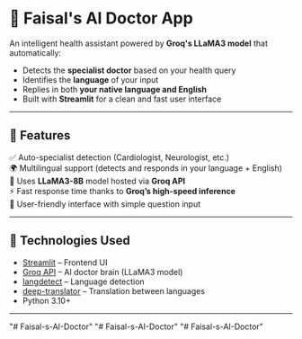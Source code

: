 # 🏥 Faisal's AI Doctor App

An intelligent health assistant powered by **Groq's LLaMA3 model** that automatically:

- Detects the **specialist doctor** based on your health query
- Identifies the **language** of your input
- Replies in both **your native language and English**
- Built with **Streamlit** for a clean and fast user interface

---

## 🚀 Features

✅ Auto-specialist detection (Cardiologist, Neurologist, etc.)  
🌍 Multilingual support (detects and responds in your language + English)  
🧠 Uses **LLaMA3-8B** model hosted via **Groq API**  
⚡ Fast response time thanks to **Groq’s high-speed inference**  
💬 User-friendly interface with simple question input  

---

## 🧪 Technologies Used

- [Streamlit](https://streamlit.io/) – Frontend UI
- [Groq API](https://console.groq.com/) – AI doctor brain (LLaMA3 model)
- [langdetect](https://pypi.org/project/langdetect/) – Language detection
- [deep-translator](https://pypi.org/project/deep-translator/) – Translation between languages
- Python 3.10+

---



"# Faisal-s-AI-Doctor" 
"# Faisal-s-AI-Doctor" 
"# Faisal-s-AI-Doctor" 

